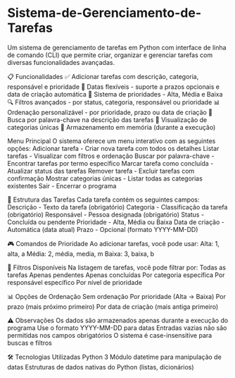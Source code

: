 # Sistema-de-Gerenciamento-de-Tarefas
Um sistema de gerenciamento de tarefas em Python com interface de linha de comando (CLI) que permite criar, organizar e gerenciar tarefas com diversas funcionalidades avançadas.

📋 Funcionalidades
✅ Adicionar tarefas com descrição, categoria, responsável e prioridade
📅 Datas flexíveis - suporte a prazos opcionais e data de criação automática
🎯 Sistema de prioridades - Alta, Média e Baixa
🔍 Filtros avançados - por status, categoria, responsável ou prioridade
📊 Ordenação personalizável - por prioridade, prazo ou data de criação
🔎 Busca por palavra-chave na descrição das tarefas
📂 Visualização de categorias únicas
💾 Armazenamento em memória (durante a execução)

Menu Principal
O sistema oferece um menu interativo com as seguintes opções:
Adicionar tarefa - Criar nova tarefa com todos os detalhes
Listar tarefas - Visualizar com filtros e ordenação
Buscar por palavra-chave - Encontrar tarefas por termo específico
Marcar tarefa como concluída - Atualizar status das tarefas
Remover tarefa - Excluir tarefas com confirmação
Mostrar categorias únicas - Listar todas as categorias existentes
Sair - Encerrar o programa

📝 Estrutura das Tarefas
Cada tarefa contém os seguintes campos:
Descrição - Texto da tarefa (obrigatório)
Categoria - Classificação da tarefa (obrigatório)
Responsável - Pessoa designada (obrigatório)
Status - Concluída ou pendente
Prioridade - Alta, Média ou Baixa
Data de criação - Automática (data atual)
Prazo - Opcional (formato YYYY-MM-DD)

🎮 Comandos de Prioridade
Ao adicionar tarefas, você pode usar:
Alta: 1, alta, a
Média: 2, média, media, m
Baixa: 3, baixa, b

🔧 Filtros Disponíveis
Na listagem de tarefas, você pode filtrar por:
Todas as tarefas
Apenas pendentes
Apenas concluídas
Por categoria específica
Por responsável específico
Por nível de prioridade

📊 Opções de Ordenação
Sem ordenação
Por prioridade (Alta → Baixa)
Por prazo (mais próximo primeiro)
Por data de criação (mais antiga primeiro)

⚠️ Observações
Os dados são armazenados apenas durante a execução do programa
Use o formato YYYY-MM-DD para datas
Entradas vazias não são permitidas nos campos obrigatórios
O sistema é case-insensitive para buscas e filtros

🛠️ Tecnologias Utilizadas
Python 3
Módulo datetime para manipulação de datas
Estruturas de dados nativas do Python (listas, dicionários)
